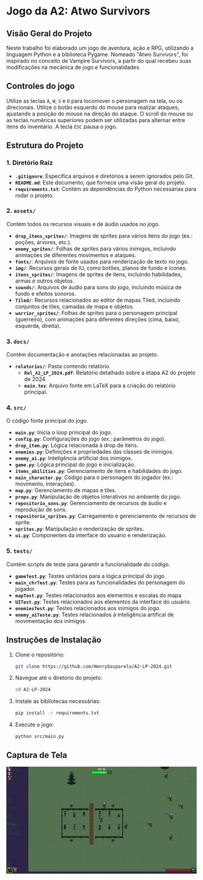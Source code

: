 # Jogo da A2: Atwo Survivors

## Visão Geral do Projeto
Neste trabalho foi elaborado um jogo de aventura, ação e RPG, utilizando a linguagem Python e a biblioteca Pygame. Nomeado "Atwo Survivors", foi inspirado no conceito de Vampire Survivors, a partir do qual recebeu suas modificações na mecânica de jogo e funcionalidades. 

## Controles do jogo
Utilize as teclas `A`, `W`, `S` e `D` para locomover o personagem na tela, ou os direcionais.
Utilize o botão esquerdo do mouse para realizar ataques, ajustando a posição do mouse na direção do ataque.
O scroll do mouse ou as teclas numéricas superiores podem ser utilizadas para alternar entre itens do inventário.
A tecla `ESC` pausa o jogo.


## Estrutura do Projeto

### 1. **Diretório Raiz**
- **`.gitignore`**: Especifica arquivos e diretórios a serem ignorados pelo Git.
- **`README.md`**: Este documento, que fornece uma visão geral do projeto.
- **`requirements.txt`**: Contém as dependências do Python necessárias para rodar o projeto.

### 2. **`assets/`**
Contém todos os recursos visuais e de áudio usados no jogo.
- **`drop_itens_sprites/`**: Imagens de sprites para vários itens do jogo (ex.: poções, árvores, etc.).
- **`enemy_sprites/`**: Folhas de sprites para vários inimigos, incluindo animações de diferentes movimentos e ataques.
- **`fonts/`**: Arquivos de fonte usados para renderização de texto no jogo.
- **`img/`**: Recursos gerais de IU, como botões, planos de fundo e ícones.
- **`itens_sprites/`**: Imagens de sprites de itens, incluindo habilidades, armas e outros objetos.
- **`sounds/`**: Arquivos de áudio para sons do jogo, incluindo música de fundo e efeitos sonoros.
- **`Tiled/`**: Recursos relacionados ao editor de mapas Tiled, incluindo conjuntos de tiles, camadas de mapa e objetos.
- **`warrior_sprites/`**: Folhas de sprites para o personagem principal (guerreiro), com animações para diferentes direções (cima, baixo, esquerda, direita).

### 3. **`docs/`**
Contém documentação e anotações relacionadas ao projeto.

- **`relatorios/`**: Pasta contendo relatório.
  - **`Rel_A2_LP_2024.pdf`**: Relatório detalhado sobre a etapa A2 do projeto de 2024.
  - **`main.tex`**: Arquivo fonte em LaTeX para a criação do relatório principal.

### 4. **`src/`**
O código fonte principal do jogo.

- **`main.py`**: Inicia o loop principal do jogo.
- **`config.py`**: Configurações do jogo (ex.: parâmetros do jogo).
- **`drop_item.py`**: Lógica relacionada à drop de itens.
- **`enemies.py`**: Definições e propriedades das classes de inimigos.
- **`enemy_ai.py`**: Inteligência artificial dos inimigos.
- **`game.py`**: Lógica principal do jogo e inicialização.
- **`items_abilities.py`**: Gerenciamento de itens e habilidades do jogo.
- **`main_character.py`**: Código para o personagem do jogador (ex.: movimento, interações).
- **`map.py`**: Gerenciamento de mapas e tiles.
- **`props.py`**: Manipulação de objetos interativos no ambiente do jogo.
- **`repositorio_sons.py`**: Gerenciamento de recursos de áudio e reprodução de sons.
- **`repositorio_sprites.py`**: Carregamento e gerenciamento de recursos de sprite.
- **`sprites.py`**: Manipulação e renderização de sprites.
- **`ui.py`**: Componentes da interface do usuário e renderização.

### 5. **`tests/`**
Contém scripts de teste para garantir a funcionalidade do código.
- **`gameTest.py`**: Testes unitários para a lógica principal do jogo.
- **`main_chrTest.py`**: Testes para as funcionalidades do personagem do jogador.
- **`mapTest.py`**: Testes relacionados aos elementos e escalas do mapa
- **`UITest.py`**: Testes relacionados aos elementos da interface do usuário.
- **`enemiesTest.py`**: Testes relacionados aos inimigos do jogo.
- **`enemy_aiTeste.py`**: Testes relacionados à inteligência artifical de movimentação dos inimigos.


## Instruções de Instalação
1. Clone o repositório:
   ```bash
   git clone https://github.com/HenryGasparelo/A2-LP-2024.git
   ```
2. Navegue até o diretório do projeto:
   ```bash
   cd A2-LP-2024
   ```
3. Instale as bibliotecas necessárias:
   ```bash
   pip install -r requirements.txt
   ```
4. Execute o jogo:
   ```bash
   python src/main.py
   ```

## Captura de Tela
<div style="text-align: center;">
  <img src="assets\img\tela-jogo.jpeg" alt="Captura de Tela do jogo" width="900"/>
</div> 
